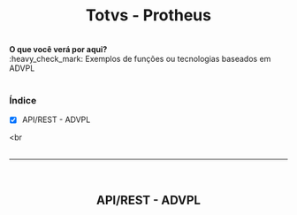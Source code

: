 <h1 align="center">Totvs - Protheus</h1>
<br>
<b>O que você verá por aqui?</b><br>
:heavy_check_mark: Exemplos de funções ou tecnologias baseados em ADVPL
<br><br>

### Índice

- [X] API/REST - ADVPL

<br<br><br>
<hr><br>
<h2 align="center">API/REST - ADVPL</h2>



